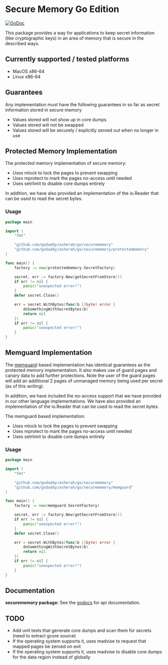 # Secure Memory Go Edition
[![GoDoc](https://godoc.org/github.com/godaddy/asherah/go/securememory?status.svg)](https://pkg.go.dev/github.com/godaddy/asherah/go/securememory)

This package provides a way for applications to keep secret information (like cryptographic keys) in an area of memory
that is secure in the described ways.

## Currently supported / tested platforms
* MacOS x86-64
* Linux x86-64

## Guarantees
Any implementation must have the following guarantees in so far as secret information stored in secure memory

* Values stored will not show up in core dumps
* Values stored will not be swapped
* Values stored will be securely / explicitly zeroed out when no longer in use

## Protected Memory Implementation
The protected memory implementation of secure memory:

* Uses mlock to lock the pages to prevent swapping
* Uses mprotect to mark the pages no-access until needed
* Uses setrlimit to disable core dumps entirely

In addition, we have also provided an implementation of the io.Reader that can be used to read the secret bytes.

### Usage

```go
package main

import (
    "fmt"

    "github.com/godaddy/asherah/go/securememory"
    "github.com/godaddy/asherah/go/securememory/protectedmemory"
)

func main() {
    factory := new(protectedmemory.SecretFactory)

    secret, err := factory.New(getSecretFromStore())
    if err != nil {
        panic("unexpected error!")
    }
    defer secret.Close()

    err = secret.WithBytes(func(b []byte) error {
        doSomethingWithSecretBytes(b)
        return nil
    })
    if err != nil {
        panic("unexpected error!")
    }
}
```
## Memguard Implementation
The [memguard](https://github.com/awnumar/memguard/)-based implementation has identical guarantees as the protected
memory implementation. It also makes use of guard pages and canary data to add further protections. Note the user of
the guard pages will add an additional 2 pages of unmanaged memory being used per secret (as of this writing).

In addition, we have included the no-access support that we have provided in our other language implementations.
We have also provided an implementation of the io.Reader that can be used to read the secret bytes.

The memguard based implementation:

* Uses mlock to lock the pages to prevent swapping
* Uses mprotect to mark the pages no-access until needed
* Uses setrlimit to disable core dumps entirely

### Usage

```go
package main

import (
    "fmt"

    "github.com/godaddy/asherah/go/securememory"
    "github.com/godaddy/asherah/go/securememory/memguard"
)

func main() {
    factory := new(memguard.SecretFactory)

    secret, err := factory.New(getSecretFromStore())
    if err != nil {
        panic("unexpected error!")
    }
    defer secret.Close()

    err = secret.WithBytes(func(b []byte) error {
        doSomethingWithSecretBytes(b)
        return nil
    })
    if err != nil {
        panic("unexpected error!")
    }
}
```

## Documentation

**securememory package:** See the [godocs](https://pkg.go.dev/github.com/godaddy/asherah/go/securememory) for api documentation.

## TODO
* Add unit tests that generate core dumps and scan them for secrets (need to extract gcore source)
* If the operating system supports it, uses madvise to request that mapped pages be zeroed on exit
* If the operating system supports it, uses madvise to disable core dumps for the data region instead of globally
